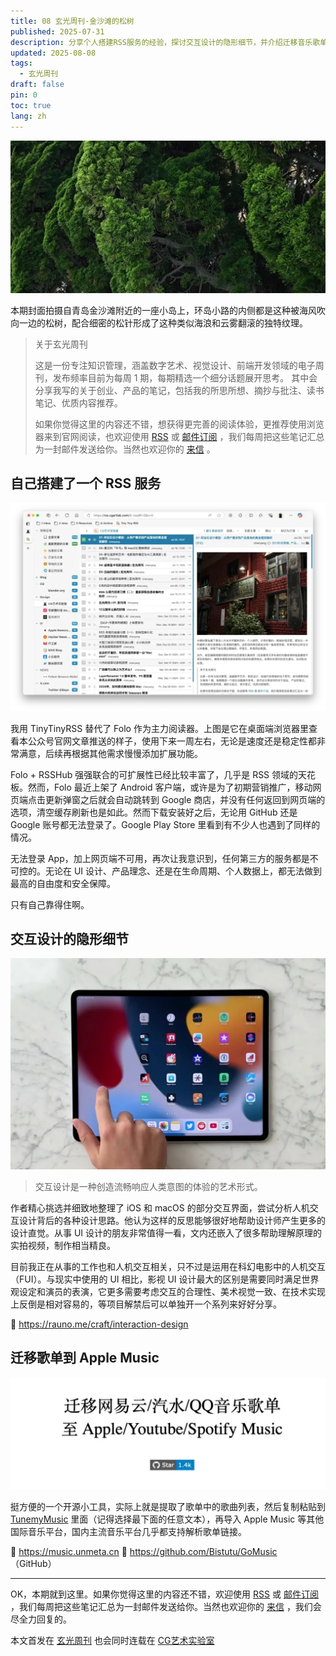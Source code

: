 ```yaml
---
title: 08 玄光周刊-金沙滩的松树
published: 2025-07-31
description: 分享个人搭建RSS服务的经验，探讨交互设计的隐形细节，并介绍迁移音乐歌单到Apple Music的实用工具。
updated: 2025-08-08
tags:
  - 玄光周刊
draft: false
pin: 0
toc: true
lang: zh
---
```


![青岛金沙滩附近小岛上被海风吹向一边的松树](../_images/08%20玄光周刊-金沙滩的松树-1754597325224.webp)

本期封面拍摄自青岛金沙滩附近的一座小岛上，环岛小路的内侧都是这种被海风吹向一边的松树，配合细密的松针形成了这种类似海浪和云雾翻滚的独特纹理。

> 关于玄光周刊
>
> 这是一份专注知识管理，涵盖数字艺术、视觉设计、前端开发领域的电子周刊，发布频率目前为每周 1 期，每期精选一个细分话题展开思考。 其中会分享我写的关于创业、产品的笔记，包括我的所思所想、摘抄与批注、读书笔记、优质内容推荐。
>
> 如果你觉得这里的内容还不错，想获得更完善的阅读体验，更推荐使用浏览器来到官网阅读，也欢迎使用 [RSS](https://weekly.cgartlab.com/feed/atom) 或 [邮件订阅](https://weekly.cgartlab.com/) ，我们每周把这些笔记汇总为一封邮件发送给你。当然也欢迎你的 [来信](https://cgartlab.com/08-the-pine-trees-of-the-golden-beach/) 。

## 自己搭建了一个 RSS 服务

![TinyTinyRSS阅读器界面截图](../_images/08%20玄光周刊-金沙滩的松树-1754597334133.webp)

我用 TinyTinyRSS 替代了 Folo 作为主力阅读器。上图是它在桌面端浏览器里查看本公众号官网文章推送的样子，使用下来一周左右，无论是速度还是稳定性都非常满意，后续再根据其他需求慢慢添加扩展功能。

Folo + RSSHub 强强联合的可扩展性已经比较丰富了，几乎是 RSS 领域的天花板。然而，Folo 最近上架了 Android 客户端，或许是为了初期营销推广，移动网页端点击更新弹窗之后就会自动跳转到 Google 商店，并没有任何返回到网页端的选项，清空缓存刷新也是如此。然而下载安装好之后，无论用 GitHub 还是 Google 账号都无法登录了。Google Play Store 里看到有不少人也遇到了同样的情况。

无法登录 App，加上网页端不可用，再次让我意识到，任何第三方的服务都是不可控的。无论在 UI 设计、产品理念、还是在生命周期、个人数据上，都无法做到最高的自由度和安全保障。

只有自己靠得住啊。

## 交互设计的隐形细节

![iOS和macOS交互设计分析示意图](../_images/08%20玄光周刊-金沙滩的松树-1754597345226.webp)

> 交互设计是一种创造流畅响应人类意图的体验的艺术形式。

作者精心挑选并细致地整理了 iOS 和 macOS 的部分交互界面，尝试分析人机交互设计背后的各种设计思路。他认为这样的反思能够很好地帮助设计师产生更多的设计直觉。从事 UI 设计的朋友非常值得一看，文内还嵌入了很多帮助理解原理的实拍视频，制作相当精良。

目前我正在从事的工作也和人机交互相关，只不过是运用在科幻电影中的人机交互（FUI）。与现实中使用的 UI 相比，影视 UI 设计最大的区别是需要同时满足世界观设定和演员的表演，它更多需要考虑交互的合理性、美术视觉一致、在技术实现上反倒是相对容易的，等项目解禁后可以单独开一个系列来好好分享。

🔗 <https://rauno.me/craft/interaction-design>

## 迁移歌单到 Apple Music

![歌单迁移工具界面截图](../_images/08%20玄光周刊-金沙滩的松树-1754597354573.webp)

挺方便的一个开源小工具，实际上就是提取了歌单中的歌曲列表，然后复制粘贴到 [TunemyMusic](https://www.tunemymusic.com/zh-CN/transfer) 里面（记得选择最下面的任意文本），再导入 Apple Music 等其他国际音乐平台，国内主流音乐平台几乎都支持解析歌单链接。

🔗 <https://music.unmeta.cn>
🔗 <https://github.com/Bistutu/GoMusic> （GitHub）

---

OK，本期就到这里。如果你觉得这里的内容还不错，欢迎使用 [RSS](https://weekly.cgartlab.com/feed/atom) 或 [邮件订阅](https://weekly.cgartlab.com/) ，我们每周把这些笔记汇总为一封邮件发送给你。当然也欢迎你的 [来信](https://cgartlab.com/08-the-pine-trees-of-the-golden-beach/) ，我们会尽全力回复的。

本文首发在 [玄光周刊](https://weekly.cgartlab.com/) 也会同时连载在 [CG艺术实验室](https://cgartlab.com/)
